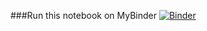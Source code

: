 ###Run this notebook on MyBinder
[![Binder](https://mybinder.org/badge_logo.svg)](https://mybinder.org/v2/gh/allisons/SDSSDataPresentation/master)
